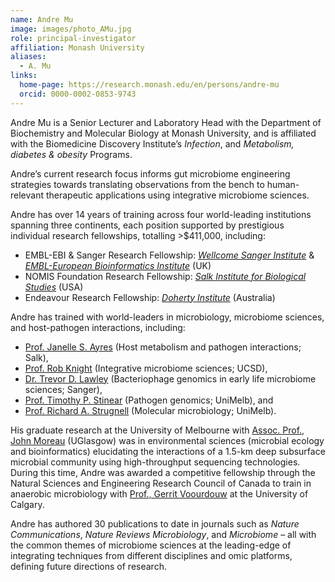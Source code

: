 ```yaml
---
name: Andre Mu
image: images/photo_AMu.jpg
role: principal-investigator
affiliation: Monash University
aliases:
  - A. Mu
links:
  home-page: https://research.monash.edu/en/persons/andre-mu
  orcid: 0000-0002-0853-9743
---
```


Andre Mu is a Senior Lecturer and Laboratory Head with the Department of Biochemistry and Molecular Biology at Monash University, and is affiliated with the Biomedicine Discovery Institute’s *Infection*, and *Metabolism, diabetes & obesity* Programs. 

Andre’s current research focus informs gut microbiome engineering strategies towards translating observations from the bench to human-relevant therapeutic applications using integrative microbiome sciences. 

Andre has over 14 years of training across four world-leading institutions spanning three continents, each position supported by prestigious individual research fellowships, totalling >$411,000, including:<br/>
- EMBL-EBI & Sanger Research Fellowship: [*Wellcome Sanger Institute*](https://www.sanger.ac.uk) & [*EMBL-European Bioinformatics Institute*](https://www.ebi.ac.uk) (UK)<br/>
- NOMIS Foundation Research Fellowship: [*Salk Institute for Biological Studies*](https://www.salk.edu) (USA)<br/>
- Endeavour Research Fellowship: [*Doherty Institute*](https://www.doherty.edu.au) (Australia)

Andre has trained with world-leaders in microbiology, microbiome sciences, and host-pathogen interactions, including:<br/>
- [Prof. Janelle S. Ayres](https://www.salk.edu/scientist/janelle-ayres/) (Host metabolism and pathogen interactions; Salk),<br/>
- [Prof. Rob Knight](https://knightlab.ucsd.edu/wordpress/?page_id=47) (Integrative microbiome sciences; UCSD),<br/>
- [Dr. Trevor D. Lawley](https://www.sanger.ac.uk/person/lawley-trevor/) (Bacteriophage genomics in early life microbiome sciences; Sanger),<br/>
- [Prof. Timothy P. Stinear](https://www.doherty.edu.au/people/tim-stinear) (Pathogen genomics; UniMelb), and<br/>
- [Prof. Richard A. Strugnell](https://www.doherty.edu.au/people/professor-richard-dick-strugnell) (Molecular microbiology; UniMelb).<br/>

His graduate research at the University of Melbourne with [Assoc. Prof., John Moreau](https://www.gla.ac.uk/schools/ges/staff/johnmoreau/) (UGlasgow) was in environmental sciences (microbial ecology and bioinformatics) elucidating the interactions of a 1.5-km deep subsurface microbial community using high-throughput sequencing technologies. During this time, Andre was awarded a competitive fellowship through the Natural Sciences and Engineering Research Council of Canada to train in anaerobic microbiology with [Prof., Gerrit Voourdouw](https://profiles.ucalgary.ca/gerrit-voordouw) at the University of Calgary. 

Andre has authored 30 publications to date in journals such as *Nature Communications*, *Nature Reviews Microbiology*, and *Microbiome* – all with the common themes of microbiome sciences at the leading-edge of integrating techniques from different disciplines and omic platforms, defining future directions of research. 

